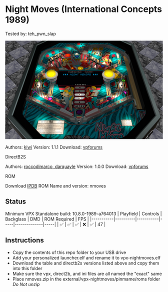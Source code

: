 # Night Moves (International Concepts 1989)
Tested by: teh_pwn_slap

![Table Preview](../../images/vpx-nightmoves-preview.png)

Authors: [kiwi](https://www.vpforums.org/index.php?showuser=30913)
Version: 1.1.1
Download: [vpforums](https://www.vpforums.org/index.php?app=downloads&showfile=14256)

DirectB2S

Authors: [roccodimarco, darquayle](https://www.vpforums.org/index.php?showuser=116076)
Version: 1.0.0
Download: [vpforums](https://www.vpforums.org/index.php?app=downloads&showfile=14257)

ROM

Download [IPDB](https://www.ipdb.org/files/3507/nmoves.zip)
ROM Name and version: nmoves

## Status 

Minimum VPX Standalone build: 10.8.0-1989-a764013
| Playfield | Controls | Backglass | DMD | ROM Required | FPS | 
|-----------|----------|-----------|-----|--------------|-----|
| :white_check_mark: | :white_check_mark: | :white_check_mark: | :x: | :white_check_mark: | 47 |

## Instructions

- Copy the contents of this repo folder to your USB drive
- Add your personalized launcher.elf and rename it to vpx-nightmoves.elf
- Download the table and directb2s versions listed above and copy them into this folder
- Make sure the vpx, direct2b, and ini files are all named the "exact" same
- Place nmoves.zip in the external/vpx-nightmoves/pinmame/roms folder *Do Not unzip*
